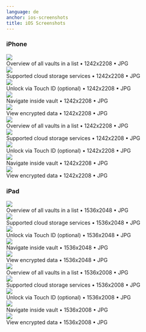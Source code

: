 ```yaml
---
language: de
anchor: ios-screenshots
title: iOS Screenshots
---
```

### iPhone

<div class="row">
  <div class="col-sm-6 col-md-4">
    <div class="thumbnail text-center">
      <a href="/img/presskit/de/iphone-screenshot-1.jpg"><img src="/img/presskit/de/iphone-screenshot-1.jpg"/></a>
      <div class="caption">Overview of all vaults in a list • 1242x2208 • JPG</div>
    </div>
  </div>
  <div class="col-sm-6 col-md-4">
    <div class="thumbnail text-center">
      <a href="/img/presskit/de/iphone-screenshot-2.jpg"><img src="/img/presskit/de/iphone-screenshot-2.jpg"/></a>
      <div class="caption">Supported cloud storage services • 1242x2208 • JPG</div>
    </div>
  </div>
  <div class="clearfix visible-sm-block"></div>
  <div class="col-sm-6 col-md-4">
    <div class="thumbnail text-center">
      <a href="/img/presskit/de/iphone-screenshot-3.jpg"><img src="/img/presskit/de/iphone-screenshot-3.jpg"/></a>
      <div class="caption">Unlock via Touch ID (optional) • 1242x2208 • JPG</div>
    </div>
  </div>
  <div class="clearfix visible-md-block"></div>
  <div class="col-sm-6 col-md-4">
    <div class="thumbnail text-center">
      <a href="/img/presskit/de/iphone-screenshot-4.jpg"><img src="/img/presskit/de/iphone-screenshot-4.jpg"/></a>
      <div class="caption">Navigate inside vault • 1242x2208 • JPG</div>
    </div>
  </div>
  <div class="clearfix visible-sm-block"></div>
  <div class="col-sm-6 col-md-4">
    <div class="thumbnail text-center">
      <a href="/img/presskit/de/iphone-screenshot-5.jpg"><img src="/img/presskit/de/iphone-screenshot-5.jpg"/></a>
      <div class="caption">View encrypted data • 1242x2208 • JPG</div>
    </div>
  </div>
</div>

<div class="row">
  <div class="col-sm-6 col-md-4">
    <div class="thumbnail text-center">
      <a href="/img/presskit/de/iphone-appstore-screenshot-1.jpg"><img src="/img/presskit/de/iphone-appstore-screenshot-1.jpg"/></a>
      <div class="caption">Overview of all vaults in a list • 1242x2208 • JPG</div>
    </div>
  </div>
  <div class="col-sm-6 col-md-4">
    <div class="thumbnail text-center">
      <a href="/img/presskit/de/iphone-appstore-screenshot-2.jpg"><img src="/img/presskit/de/iphone-appstore-screenshot-2.jpg"/></a>
      <div class="caption">Supported cloud storage services • 1242x2208 • JPG</div>
    </div>
  </div>
  <div class="clearfix visible-sm-block"></div>
  <div class="col-sm-6 col-md-4">
    <div class="thumbnail text-center">
      <a href="/img/presskit/de/iphone-appstore-screenshot-3.jpg"><img src="/img/presskit/de/iphone-appstore-screenshot-3.jpg"/></a>
      <div class="caption">Unlock via Touch ID (optional) • 1242x2208 • JPG</div>
    </div>
  </div>
  <div class="clearfix visible-md-block"></div>
  <div class="col-sm-6 col-md-4">
    <div class="thumbnail text-center">
      <a href="/img/presskit/de/iphone-appstore-screenshot-4.jpg"><img src="/img/presskit/de/iphone-appstore-screenshot-4.jpg"/></a>
      <div class="caption">Navigate inside vault • 1242x2208 • JPG</div>
    </div>
  </div>
  <div class="clearfix visible-sm-block"></div>
  <div class="col-sm-6 col-md-4">
    <div class="thumbnail text-center">
      <a href="/img/presskit/de/iphone-appstore-screenshot-5.jpg"><img src="/img/presskit/de/iphone-appstore-screenshot-5.jpg"/></a>
      <div class="caption">View encrypted data • 1242x2208 • JPG</div>
    </div>
  </div>
</div>

### iPad

<div class="row">
  <div class="col-sm-6 col-md-4">
    <div class="thumbnail text-center">
      <a href="/img/presskit/de/ipad-screenshot-1.jpg"><img src="/img/presskit/de/ipad-screenshot-1.jpg"/></a>
      <div class="caption">Overview of all vaults in a list • 1536x2048 • JPG</div>
    </div>
  </div>
  <div class="col-sm-6 col-md-4">
    <div class="thumbnail text-center">
      <a href="/img/presskit/de/ipad-screenshot-2.jpg"><img src="/img/presskit/de/ipad-screenshot-2.jpg"/></a>
      <div class="caption">Supported cloud storage services • 1536x2048 • JPG</div>
    </div>
  </div>
  <div class="clearfix visible-sm-block"></div>
  <div class="col-sm-6 col-md-4">
    <div class="thumbnail text-center">
      <a href="/img/presskit/de/ipad-screenshot-3.jpg"><img src="/img/presskit/de/ipad-screenshot-3.jpg"/></a>
      <div class="caption">Unlock via Touch ID (optional) • 1536x2048 • JPG</div>
    </div>
  </div>
  <div class="clearfix visible-md-block"></div>
  <div class="col-sm-6 col-md-4">
    <div class="thumbnail text-center">
      <a href="/img/presskit/de/ipad-screenshot-4.jpg"><img src="/img/presskit/de/ipad-screenshot-4.jpg"/></a>
      <div class="caption">Navigate inside vault • 1536x2048 • JPG</div>
    </div>
  </div>
  <div class="clearfix visible-sm-block"></div>
  <div class="col-sm-6 col-md-4">
    <div class="thumbnail text-center">
      <a href="/img/presskit/de/ipad-screenshot-5.jpg"><img src="/img/presskit/de/ipad-screenshot-5.jpg"/></a>
      <div class="caption">View encrypted data • 1536x2048 • JPG</div>
    </div>
  </div>
</div>

<div class="row">
  <div class="col-sm-6 col-md-4">
    <div class="thumbnail text-center">
      <a href="/img/presskit/de/ipad-appstore-screenshot-1.jpg"><img src="/img/presskit/de/ipad-appstore-screenshot-1.jpg"/></a>
      <div class="caption">Overview of all vaults in a list • 1536x2008 • JPG</div>
    </div>
  </div>
  <div class="col-sm-6 col-md-4">
    <div class="thumbnail text-center">
      <a href="/img/presskit/de/ipad-appstore-screenshot-2.jpg"><img src="/img/presskit/de/ipad-appstore-screenshot-2.jpg"/></a>
      <div class="caption">Supported cloud storage services • 1536x2008 • JPG</div>
    </div>
  </div>
  <div class="clearfix visible-sm-block"></div>
  <div class="col-sm-6 col-md-4">
    <div class="thumbnail text-center">
      <a href="/img/presskit/de/ipad-appstore-screenshot-3.jpg"><img src="/img/presskit/de/ipad-appstore-screenshot-3.jpg"/></a>
      <div class="caption">Unlock via Touch ID (optional) • 1536x2008 • JPG</div>
    </div>
  </div>
  <div class="clearfix visible-md-block"></div>
  <div class="col-sm-6 col-md-4">
    <div class="thumbnail text-center">
      <a href="/img/presskit/de/ipad-appstore-screenshot-4.jpg"><img src="/img/presskit/de/ipad-appstore-screenshot-4.jpg"/></a>
      <div class="caption">Navigate inside vault • 1536x2008 • JPG</div>
    </div>
  </div>
  <div class="clearfix visible-sm-block"></div>
  <div class="col-sm-6 col-md-4">
    <div class="thumbnail text-center">
      <a href="/img/presskit/de/ipad-appstore-screenshot-5.jpg"><img src="/img/presskit/de/ipad-appstore-screenshot-5.jpg"/></a>
      <div class="caption">View encrypted data • 1536x2008 • JPG</div>
    </div>
  </div>
</div>
